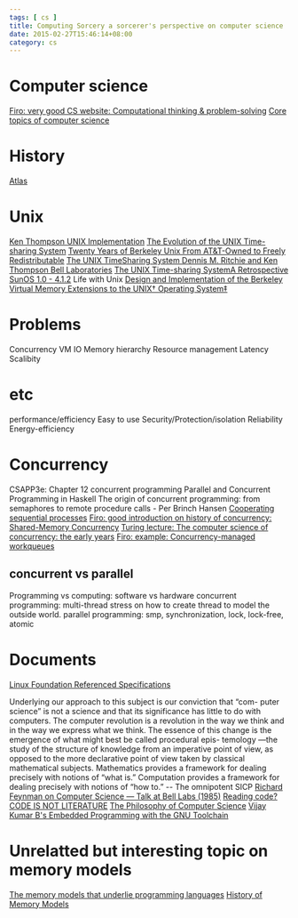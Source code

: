 ```yaml
---
tags: [ cs ] 
title: Computing Sorcery a sorcerer's perspective on computer science
date: 2015-02-27T15:46:14+08:00 
category: cs
---
```



# Computer science
[Firo: very good CS website: Computational thinking & problem-solving](https://computersciencewiki.org/index.php/Computational_thinking_%26_problem-solving)
[Core topics of computer science](https://computersciencewiki.org/index.php/Welcome)

# History
[Atlas](http://www.chilton-computing.org.uk/acl/technology/atlas/overview.htm)

# Unix
[Ken Thompson UNIX Implementation](https://users.soe.ucsc.edu/~sbrandt/221/Papers/History/thompson-bstj78.pdf)
[The Evolution of the UNIX Time-sharing System](https://www.cs.grinnell.edu/~curtsinger/teaching/2019S/CSC213/files/unix_evolution.pdf)
[Twenty Years of Berkeley Unix From AT&T-Owned to Freely Redistributable](https://www.oreilly.com/openbook/opensources/book/kirkmck.html)
[The UNIX TimeSharing System Dennis M. Ritchie and Ken Thompson Bell Laboratories](https://people.eecs.berkeley.edu/~brewer/cs262/unix.pdf)
[The UNIX Time-sharing SystemA Retrospective](https://www.bell-labs.com/usr/dmr/www/retro.pdf)
[SunOS 1.0 - 4.1.2](http://bitsavers.trailing-edge.com/pdf/sun/sunos/)
Life with Unix
[Design and Implementation of the Berkeley Virtual Memory Extensions to the UNIX† Operating System‡](http://citeseerx.ist.psu.edu/viewdoc/download?doi=10.1.1.107.9119&rep=rep1&type=pdf)

# Problems
Concurrency
VM
IO
Memory hierarchy
Resource management
Latency
Scalibity
# etc
performance/efficiency
Easy to use
Security/Protection/isolation
Reliability
Energy-efficiency

# Concurrency
CSAPP3e: Chapter 12 concurrent programming
Parallel and Concurrent Programming in Haskell
The origin of concurrent programming: from semaphores to remote procedure calls - Per Brinch Hansen
[Cooperating sequential processes](https://www.cs.utexas.edu/users/EWD/transcriptions/EWD01xx/EWD123.html)
[Firo: good introduction on history of concurrency: Shared-Memory Concurrency](https://www.dcl.hpi.uni-potsdam.de/teaching/pvprog/Slides/C1_concurrency.pdf)
[Turing lecture: The computer science of concurrency: the early years](https://dl.acm.org/citation.cfm?id=2771951)
[Firo: example: Concurrency-managed workqueues](https://lwn.net/Articles/355700/)
## concurrent vs parallel
Programming vs computing: software vs hardware
concurrent programming: multi-thread stress on how to create thread to model the outside world.
parallel programming: smp, synchronization, lock, lock-free, atomic


# Documents
[Linux Foundation Referenced Specifications](http://refspecs.linuxbase.org/)

[0]: https://www.youtube.com/watch?v=lL4wg6ZAFIM
[1]: https://github.com/shadowsocks/shadowsocks/tree/master
[2]: http://www.gigamonkeys.com/code-reading/
[3]: https://plato.stanford.edu/entries/computer-science/

Underlying our approach to this subject is our conviction that “com-
puter science” is not a science and that its significance has little to do
with computers. The computer revolution is a revolution in the way we
think and in the way we express what we think. The essence of this
change is the emergence of what might best be called procedural epis-
temology —the study of the structure of knowledge from an imperative
point of view, as opposed to the more declarative point of view taken
by classical mathematical subjects. Mathematics provides a framework
for dealing precisely with notions of “what is.” Computation provides a
framework for dealing precisely with notions of “how to.”  -- The omnipotent SICP
[Richard Feynman on Computer Science — Talk at Bell Labs (1985)][0]
[Reading code? CODE IS NOT LITERATURE][2]
[The Philosophy of Computer Science][3]
[Vijay Kumar B's Embedded Programming with the GNU Toolchain](http://www.bravegnu.org/gnu-eprog/)

# Unrelatted but interesting topic on memory models
[The memory models that underlie programming languages](http://canonical.org/~kragen/memory-models/)
[History of Memory Models](https://www.youtube.com/watch?v=3e1ZF1L1VhY)

